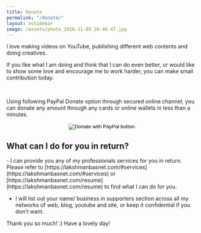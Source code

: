 ```yaml
---
title: Donate
permalink: "/donate/"
layout: nosidebar
image: /assets/photo_2016-11-09_20-46-47.jpg
---
```

<div class="tableofcontent">
I love making videos on YouTube, publishing different web contents and doing creatives. 

If you like what I am doing and think that I can do even better, or would like to show some love and encourage me to work harder, you can make small contribution today.

<br>

Using following PayPal Donate option through secured online channel, you can donate any amount through any cards or online wallets in less than a minutes.
</div>

<div style="text-align:center;margin:14px;">
<form action="https://www.paypal.com/cgi-bin/webscr" method="post" target="_top">
<input type="hidden" name="cmd" value="_donations" />
<input type="hidden" name="business" value="S3LWXHKVEUTLW" />
<input type="hidden" name="currency_code" value="USD" />
<input type="image" src="https://www.paypalobjects.com/en_AU/i/btn/btn_donateCC_LG.gif" border="0" name="submit" title="PayPal - The safer, easier way to pay online!" alt="Donate with PayPal button" />
<img alt="" border="0" src="https://www.paypal.com/en_AU/i/scr/pixel.gif" width="1" height="1" />
</form>
                                                                                              </div>

<h2> What can I do for you in return? </h2>
- I can provide you any of my professionals services for you in return. Please refer to [https://lakshmanbasnet.com/#services](https://lakshmanbasnet.com/#services) or [https://lakshmanbasnet.com/resume](https://lakshmanbasnet.com/resume) to find what I can do for you.

- I will list out your name/ business in supporters section across all my networks of web, blog, youtube and site, or keep it confidential if you don't want.



Thank you so much! :)
Have a lovely day! 

